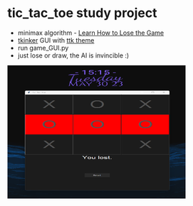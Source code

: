 # tic_tac_toe study project
 
- minimax algorithm - [Learn How to Lose the Game](https://levelup.gitconnected.com/mastering-tic-tac-toe-with-minimax-algorithm-3394d65fa88f) 
- [tkinker](https://realpython.com/python-gui-tkinter/) GUI with [ttk theme](https://github.com/rdbende/Sun-Valley-ttk-theme/tree/main)
- run game_GUI.py
- just lose or draw, the AI is invincible :)

<img src="/screenshot.png" alt="scrn" width="400" height="300">
